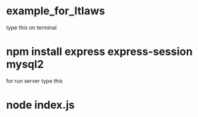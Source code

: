 # example_for_Itlaws
type this on terminal 

# npm install express express-session mysql2

for run server
type this

# node index.js
